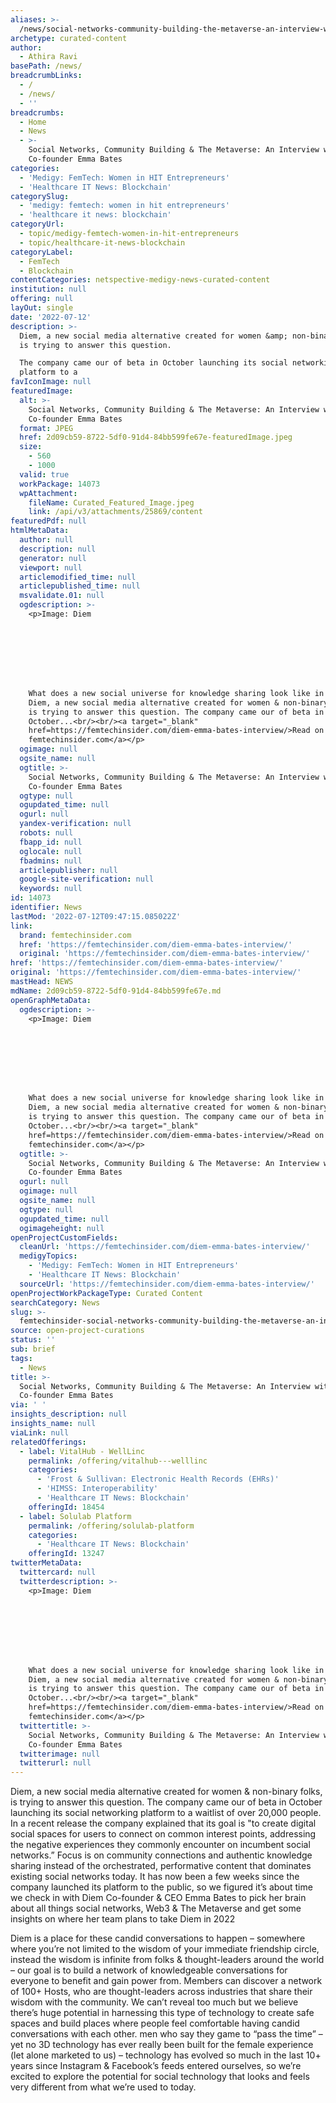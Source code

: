 ```yaml
---
aliases: >-
  /news/social-networks-community-building-the-metaverse-an-interview-with-diem-co-founder-emma-bates
archetype: curated-content
author:
  - Athira Ravi
basePath: /news/
breadcrumbLinks:
  - /
  - /news/
  - ''
breadcrumbs:
  - Home
  - News
  - >-
    Social Networks, Community Building & The Metaverse: An Interview with Diem
    Co-founder Emma Bates
categories:
  - 'Medigy: FemTech: Women in HIT Entrepreneurs'
  - 'Healthcare IT News: Blockchain'
categorySlug:
  - 'medigy: femtech: women in hit entrepreneurs'
  - 'healthcare it news: blockchain'
categoryUrl:
  - topic/medigy-femtech-women-in-hit-entrepreneurs
  - topic/healthcare-it-news-blockchain
categoryLabel:
  - FemTech
  - Blockchain
contentCategories: netspective-medigy-news-curated-content
institution: null
offering: null
layOut: single
date: '2022-07-12'
description: >-
  Diem, a new social media alternative created for women &amp; non-binary folks,
  is trying to answer this question.

  The company came our of beta in October launching its social networking
  platform to a 
favIconImage: null
featuredImage:
  alt: >-
    Social Networks, Community Building & The Metaverse: An Interview with Diem
    Co-founder Emma Bates
  format: JPEG
  href: 2d09cb59-8722-5df0-91d4-84bb599fe67e-featuredImage.jpeg
  size:
    - 560
    - 1000
  valid: true
  workPackage: 14073
  wpAttachment:
    fileName: Curated_Featured_Image.jpeg
    link: /api/v3/attachments/25869/content
featuredPdf: null
htmlMetaData:
  author: null
  description: null
  generator: null
  viewport: null
  articlemodified_time: null
  articlepublished_time: null
  msvalidate.01: null
  ogdescription: >-
    <p>Image: Diem








    What does a new social universe for knowledge sharing look like in 2022?
    Diem, a new social media alternative created for women & non-binary folks,
    is trying to answer this question. The company came our of beta in
    October...<br/><br/><a target="_blank"
    href=https://femtechinsider.com/diem-emma-bates-interview/>Read on
    femtechinsider.com</a></p>
  ogimage: null
  ogsite_name: null
  ogtitle: >-
    Social Networks, Community Building & The Metaverse: An Interview with Diem
    Co-founder Emma Bates
  ogtype: null
  ogupdated_time: null
  ogurl: null
  yandex-verification: null
  robots: null
  fbapp_id: null
  oglocale: null
  fbadmins: null
  articlepublisher: null
  google-site-verification: null
  keywords: null
id: 14073
identifier: News
lastMod: '2022-07-12T09:47:15.085022Z'
link:
  brand: femtechinsider.com
  href: 'https://femtechinsider.com/diem-emma-bates-interview/'
  original: 'https://femtechinsider.com/diem-emma-bates-interview/'
href: 'https://femtechinsider.com/diem-emma-bates-interview/'
original: 'https://femtechinsider.com/diem-emma-bates-interview/'
mastHead: NEWS
mdName: 2d09cb59-8722-5df0-91d4-84bb599fe67e.md
openGraphMetaData:
  ogdescription: >-
    <p>Image: Diem








    What does a new social universe for knowledge sharing look like in 2022?
    Diem, a new social media alternative created for women & non-binary folks,
    is trying to answer this question. The company came our of beta in
    October...<br/><br/><a target="_blank"
    href=https://femtechinsider.com/diem-emma-bates-interview/>Read on
    femtechinsider.com</a></p>
  ogtitle: >-
    Social Networks, Community Building & The Metaverse: An Interview with Diem
    Co-founder Emma Bates
  ogurl: null
  ogimage: null
  ogsite_name: null
  ogtype: null
  ogupdated_time: null
  ogimageheight: null
openProjectCustomFields:
  cleanUrl: 'https://femtechinsider.com/diem-emma-bates-interview/'
  medigyTopics:
    - 'Medigy: FemTech: Women in HIT Entrepreneurs'
    - 'Healthcare IT News: Blockchain'
  sourceUrl: 'https://femtechinsider.com/diem-emma-bates-interview/'
openProjectWorkPackageType: Curated Content
searchCategory: News
slug: >-
  femtechinsider-social-networks-community-building-the-metaverse-an-interview-with-diem-co-founder-emma-bates
source: open-project-curations
status: ''
sub: brief
tags:
  - News
title: >-
  Social Networks, Community Building & The Metaverse: An Interview with Diem
  Co-founder Emma Bates
via: ' '
insights_description: null
insights_name: null
viaLink: null
relatedOfferings:
  - label: VitalHub - WellLinc
    permalink: /offering/vitalhub---welllinc
    categories:
      - 'Frost & Sullivan: Electronic Health Records (EHRs)'
      - 'HIMSS: Interoperability'
      - 'Healthcare IT News: Blockchain'
    offeringId: 18454
  - label: Solulab Platform
    permalink: /offering/solulab-platform
    categories:
      - 'Healthcare IT News: Blockchain'
    offeringId: 13247
twitterMetaData:
  twittercard: null
  twitterdescription: >-
    <p>Image: Diem








    What does a new social universe for knowledge sharing look like in 2022?
    Diem, a new social media alternative created for women & non-binary folks,
    is trying to answer this question. The company came our of beta in
    October...<br/><br/><a target="_blank"
    href=https://femtechinsider.com/diem-emma-bates-interview/>Read on
    femtechinsider.com</a></p>
  twittertitle: >-
    Social Networks, Community Building & The Metaverse: An Interview with Diem
    Co-founder Emma Bates
  twitterimage: null
  twitterurl: null
---
```

<p>Diem, a new social media alternative created for women &amp; non-binary folks, is trying to answer this question.
The company came our of beta in October launching its social networking platform to a waitlist of over 20,000 people.
In a recent release the company explained that its goal is "to create digital social spaces for users to connect on common interest points, addressing the negative experiences they commonly encounter on incumbent social networks.” Focus is on community connections and authentic knowledge sharing instead of the orchestrated, performative content that dominates existing social networks today.
It has now been a few weeks since the company launched its platform to the public, so we figured it’s about time we check in with Diem Co-founder &amp; CEO Emma Bates to pick her brain about all things social networks, Web3 &amp; The Metaverse and get some insights on where her team plans to take Diem in 2022
</p><p>Diem is a place for these candid conversations to happen – somewhere where you’re not limited to the wisdom of your immediate friendship circle, instead the wisdom is infinite from folks &amp; thought-leaders around the world – our goal is to build a network of knowledgeable conversations for everyone to benefit and gain power from.
Members can discover a network of 100+ Hosts, who are thought-leaders across industries that share their wisdom with the community.
We can’t reveal too much but we believe there’s huge potential in harnessing this type of technology to create safe spaces and build places where people feel comfortable having candid conversations with each other.
men who say they game to “pass the time” – yet no 3D technology has ever really been built for the female experience (let alone marketed to us) – technology has evolved so much in the last 10+ years since Instagram &amp; Facebook’s feeds entered ourselves, so we’re excited to explore the potential for social technology that looks and feels very different from what we’re used to today.
</p>